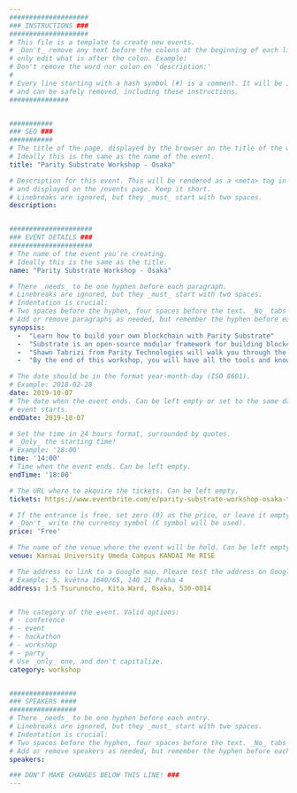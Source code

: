 ```yaml
---
####################
### INSTRUCTIONS ###
####################
# This file is a template to create new events.
# _Don't_ remove any text before the colons at the beginning of each line,
# only edit what is after the colon. Example:
# Don't remove the word nor colon on 'description:'
#
# Every line starting with a hash symbol (#) is a comment. It will be ignored
# and can be safely removed, including these instructions.
###############


###########
### SEO ###
###########
# The title of the page, displayed by the browser on the title of the window.
# Ideally this is the same as the name of the event.
title: "Parity Substrate Workshop - Osaka"

# Description for this event. This will be rendered as a <meta> tag in the HTML,
# and displayed on the /events page. Keep it short.
# Linebreaks are ignored, but they _must_ start with two spaces.
description: 


#####################
### EVENT DETAILS ###
#####################
# The name of the event you're creating.
# Ideally this is the same as the title.
name: "Parity Substrate Workshop - Osaka"

# There _needs_ to be one hyphen before each paragraph.
# Linebreaks are ignored, but they _must_ start with two spaces.
# Indentation is crucial:
# Two spaces before the hyphen, four spaces before the text. _No_ tabs allowed.
# Add or remove paragraphs as needed, but remember the hyphen before each entry.
synopsis:
  -  "Learn how to build your own blockchain with Parity Substrate" 
  -  "Substrate is an open-source modular framework for building blockchains, and is the backbone of the upcoming Polkadot network. Learn to build a custom Blockchain during this live working session with Parity Technologies." 
  -  "Shawn Tabrizi from Parity Technologies will walk you through the end-to-end process for setting up your working environment, going through the basics of runtime development, and finally building a game from the ground up."
  -  "By the end of this workshop, you will have all the tools and knowledge needed to build a custom blockchain using Substrate!"

# The date should be in the format year-month-day (ISO 8601).
# Example: 2018-02-28
date: 2019-10-07
# The date when the event ends. Can be left empty or set to the same day the
# event starts.
endDate: 2019-10-07

# Set the time in 24 hours format, surrounded by quotes.
# _Only_ the starting time!
# Example: '18:00'
time: '14:00'
# Time when the event ends. Can be left empty.
endTime: '18:00'

# The URL where to akquire the tickets. Can be left empty.
tickets: https://www.eventbrite.com/e/parity-substrate-workshop-osaka-tickets-72246931517

# If the entrance is free, set zero (0) as the price, or leave it empty.
# _Don't_ write the currency symbol (€ symbol will be used).
price: 'Free'

# The name of the venue where the event will be held. Can be left empty.
venue: Kansai University Umeda Campus KANDAI Me RISE

# The address to link to a Google map. Please test the address on Google Maps.
# Example: 5. května 1640/65, 140 21 Praha 4
address: 1-5 Tsurunocho, Kita Ward, Osaka, 530-0014


# The category of the event. Valid options:
# - conference
# - event
# - hackathon
# - workshop
# - party
# Use _only_ one, and don't capitalize.
category: workshop


#################
### SPEAKERS ####
#################
# There _needs_ to be one hyphen before each entry.
# Linebreaks are ignored, but they _must_ start with two spaces.
# Indentation is crucial:
# Two spaces before the hyphen, four spaces before the text. _No_ tabs allowed.
# Add or remove speakers as needed, but remember the hyphen before each entry.
speakers:

### DON'T MAKE CHANGES BELOW THIS LINE! ###
---
```

<!-- ### DON'T MAKE CHANGES BELOW THIS LINE! ### -->

<Event-Content/>
